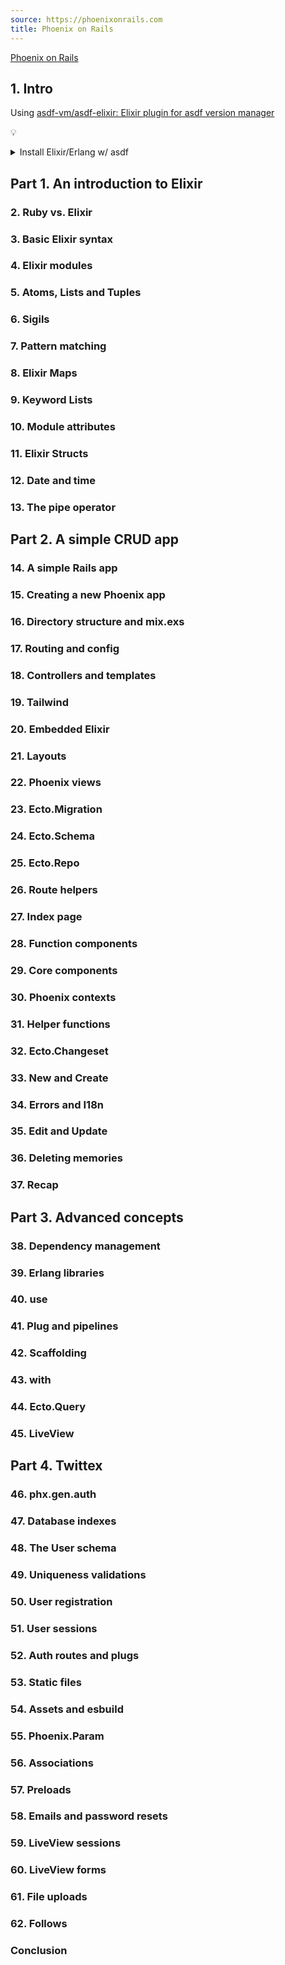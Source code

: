 ```yaml
---
source: https://phoenixonrails.com
title: Phoenix on Rails
---
```


[Phoenix on Rails](https://phoenixonrails.com)

## 1. Intro  

Using [asdf-vm/asdf-elixir: Elixir plugin for asdf version manager](https://github.com/asdf-vm/asdf-elixir)

:bulb: 

<details><summary>Install Elixir/Erlang w/ asdf</summary>

- `asdf install elixir 1.15.4-otp-25`
- `asdf install erlang 25.3.2.5       # VSCode elixirLS does not support OTP 26`
- `mix local.hex`
- `mix archive.install hex phx_new`
xxx

</details>

## Part 1. An introduction to Elixir
### 2. Ruby vs. Elixir  
### 3. Basic Elixir syntax  
### 4. Elixir modules  
### 5. Atoms, Lists and Tuples  
### 6. Sigils  
### 7. Pattern matching  
### 8. Elixir Maps  
### 9. Keyword Lists  
### 10. Module attributes  
### 11. Elixir Structs  
### 12. Date and time  
### 13. The pipe operator  
## Part 2. A simple CRUD app
### 14. A simple Rails app  
### 15. Creating a new Phoenix app  
### 16. Directory structure and mix.exs  
### 17. Routing and config  
### 18. Controllers and templates  
### 19. Tailwind  
### 20. Embedded Elixir  
### 21. Layouts  
### 22. Phoenix views  
### 23. Ecto.Migration  
### 24. Ecto.Schema  
### 25. Ecto.Repo  
### 26. Route helpers  
### 27. Index page  
### 28. Function components  
### 29. Core components  
### 30. Phoenix contexts  
### 31. Helper functions  
### 32. Ecto.Changeset  
### 33. New and Create  
### 34. Errors and I18n  
### 35. Edit and Update  
### 36. Deleting memories  
### 37. Recap  
## Part 3. Advanced concepts
### 38. Dependency management  
### 39. Erlang libraries  
### 40. use  
### 41. Plug and pipelines  
### 42. Scaffolding  
### 43. with  
### 44. Ecto.Query  
### 45. LiveView  
## Part 4. Twittex
### 46. phx.gen.auth  
### 47. Database indexes  
### 48. The User schema  
### 49. Uniqueness validations  
### 50. User registration  
### 51. User sessions  
### 52. Auth routes and plugs  
### 53. Static files  
### 54. Assets and esbuild  
### 55. Phoenix.Param  
### 56. Associations  
### 57. Preloads  
### 58. Emails and password resets  
### 59. LiveView sessions  
### 60. LiveView forms  
### 61. File uploads  
### 62. Follows  
### Conclusion
